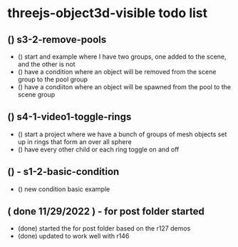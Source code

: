 # threejs-object3d-visible todo list

## () s3-2-remove-pools
* () start and example where I have two groups, one added to the scene, and the other is not
* () have a condition where an object will be removed from the scene group to the pool group
* () have a condiiton where an object will be spawned from the pool to the scene group

## () s4-1-video1-toggle-rings
* () start a project where we have a bunch of groups of mesh objects set up in rings that form an over all sphere
* () have every other child or each ring toggle on and off

## () - s1-2-basic-condition
* () new condition basic example

## ( done 11/29/2022 ) - for post folder started
* (done) started the for post folder based on the r127 demos
* (done) updated to work well with r146
